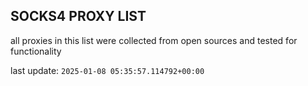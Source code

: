 ## SOCKS4 PROXY LIST

all proxies in this list were collected from open sources and tested for functionality

last update: `2025-01-08 05:35:57.114792+00:00`